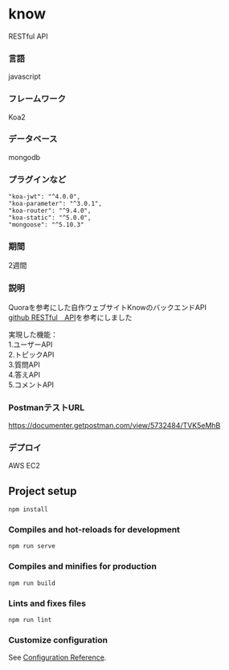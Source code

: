 # know

RESTful API

### 言語
javascript

### フレームワーク
Koa2

### データベース
mongodb

### プラグインなど
    "koa-jwt": "^4.0.0",
    "koa-parameter": "^3.0.1",
    "koa-router": "^9.4.0",
    "koa-static": "^5.0.0",
    "mongoose": "^5.10.3"

### 期間
2週間

### 説明
Quoraを参考にした自作ウェブサイトKnowのバックエンドAPI<br>
[github RESTful　API](https://developer.github.com/v3/#schema "github RESTful　API")を参考にしました

実現した機能：<br>
1.ユーザーAPI<br>
2.トピックAPI<br>
3.質問API<br>
4.答えAPI<br>
5.コメントAPI<br>

### PostmanテストURL
https://documenter.getpostman.com/view/5732484/TVK5eMhB

### デプロイ
 AWS EC2


## Project setup
```
npm install
```

### Compiles and hot-reloads for development
```
npm run serve
```

### Compiles and minifies for production
```
npm run build
```

### Lints and fixes files
```
npm run lint
```

### Customize configuration
See [Configuration Reference](https://cli.vuejs.org/config/).
